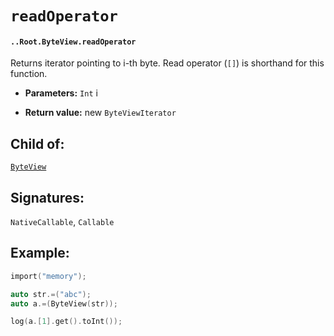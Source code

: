 # `readOperator`

#### `..Root.ByteView.readOperator`

Returns iterator pointing to i-th byte. Read operator (`[]`) is shorthand for this function.

* **Parameters:** `Int` i

* **Return value:** new `ByteViewIterator`

## Child of:

[`ByteView`](docs..Root.ByteView.md)

## Signatures:

`NativeCallable`, `Callable`

## Example:

```c
import("memory");

auto str.=("abc");
auto a.=(ByteView(str));

log(a.[1].get().toInt());
```
